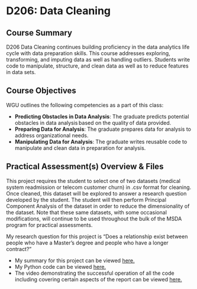 # D206: Data Cleaning

## Course Summary
D206 Data Cleaning continues building proficiency in the data analytics life cycle with data preparation skills. This course addresses exploring, transforming, and imputing data as well as handling outliers. Students write code to manipulate, structure, and clean data as well as to reduce features in data sets.

## Course Objectives
WGU outlines the following competencies as a part of this class:
- **Predicting Obstacles in Data Analysis**: The graduate predicts potential obstacles in data analysis based on the quality of data provided.
- **Preparing Data for Analysis**: The graduate prepares data for analysis to address organizational needs.
- **Manipulating Data for Analysis**: The graduate writes reusable code to manipulate and clean data in preparation for analysis.
## Practical Assessment(s) Overview & Files
This project requires the student to select one of two datasets (medical system readmission or telecom customer churn) in .csv format for cleaning. Once cleaned, this dataset will be explored to answer a research question developed by the student. The student will then perform Principal Component Analysis of the dataset in order to reduce the dimensionality of the dataset. Note that these same datasets, with some occasional modifications, will continue to be used throughout the bulk of the MSDA program for practical assessments.

My research question for this project is “Does a relationship exist between people who have a Master’s degree and people who have a longer contract?” 
- My summary for this project can be viewed [here.](WGU_D206_Task_1.pdf)
- My Python code can be viewed [here.](WGU_D206_Task_1.ipynb)
- The video demonstrating the successful operation of all the code including covering certain aspects of the report can be viewed [here.](https://drive.google.com/file/d/1Lt1DGjlEZ5FYWoo2KxfNEP3DncrUrPZx/view?usp=drive_link)
